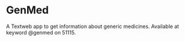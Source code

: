 GenMed
======

A Textweb app to get information about generic medicines. Available at keyword @genmed on 51115.
